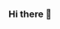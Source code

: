 ### Hi there 👋

<!--
**allyssabet/allyssabet** is a ✨ _special_ ✨ repository because its `README.md` (this file) appears on your GitHub profile.

Here are some ideas to get you started:

- 🔭 I’m currently working on something cool
- 🌱 I’m currently learning coding on javascript
- 👯 I’m looking to collaborate with anyone on any project
- 🤔 Hello, I’m a new Software Developer 
- 💬 Ask me about software development
- 📫 How to reach me: abetleyon@gmail.com
- 😄 Pronouns: she/her
- ⚡ Fun fact: I ❤️ gaming & books.
-->
